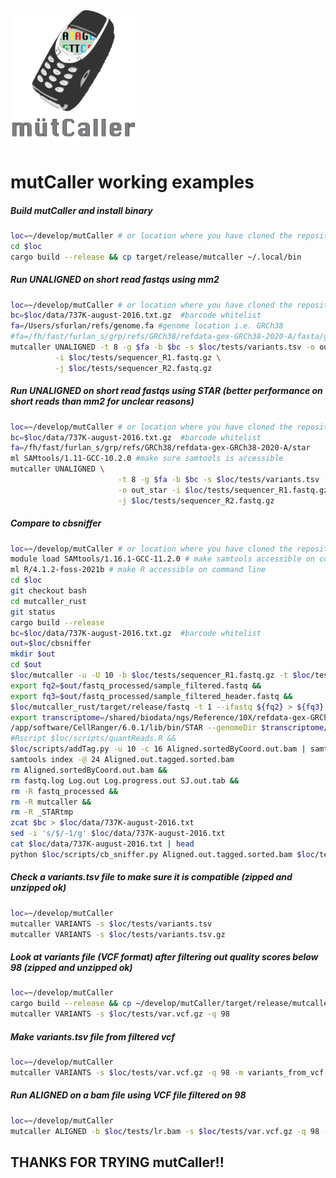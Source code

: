 <img width="200" alt="image" src="mutcaller.png">


#                       mutCaller working examples

##### Build mutCaller and install binary

```sh
loc=~/develop/mutCaller # or location where you have cloned the repository
cd $loc  
cargo build --release && cp target/release/mutcaller ~/.local/bin
```

##### Run UNALIGNED on short read fastqs using mm2

```sh
loc=~/develop/mutCaller # or location where you have cloned the repository
bc=$loc/data/737K-august-2016.txt.gz  #barcode whitelist
fa=/Users/sfurlan/refs/genome.fa #genome location i.e. GRCh38
#fa=/fh/fast/furlan_s/grp/refs/GRCh38/refdata-gex-GRCh38-2020-A/fasta/genome.fa
mutcaller UNALIGNED -t 8 -g $fa -b $bc -s $loc/tests/variants.tsv -o out_mm2 \
          -i $loc/tests/sequencer_R1.fastq.gz \
          -j $loc/tests/sequencer_R2.fastq.gz
```


##### Run UNALIGNED on short read fastqs using STAR (better performance on short reads than mm2 for unclear reasons)

```sh
loc=~/develop/mutCaller # or location where you have cloned the repository
bc=$loc/data/737K-august-2016.txt.gz  #barcode whitelist
fa=/fh/fast/furlan_s/grp/refs/GRCh38/refdata-gex-GRCh38-2020-A/star
ml SAMtools/1.11-GCC-10.2.0 #make sure samtools is accessible
mutcaller UNALIGNED \
                        -t 8 -g $fa -b $bc -s $loc/tests/variants.tsv -a STAR -l /app/software/CellRanger/6.0.1/lib/bin/STAR \
                        -o out_star -i $loc/tests/sequencer_R1.fastq.gz \
                        -j $loc/tests/sequencer_R2.fastq.gz
```


##### Compare to cbsniffer

```sh
loc=~/develop/mutCaller # or location where you have cloned the repository
module load SAMtools/1.16.1-GCC-11.2.0 # make samtools accessible on command line
ml R/4.1.2-foss-2021b # make R accessible on command line
cd $loc
git checkout bash
cd mutcaller_rust
git status
cargo build --release
bc=$loc/data/737K-august-2016.txt.gz  #barcode whitelist
out=$loc/cbsniffer
mkdir $out
cd $out
$loc/mutcaller -u -U 10 -b $loc/tests/sequencer_R1.fastq.gz -t $loc/tests/sequencer_R2.fastq.gz -l $bc &&
export fq2=$out/fastq_processed/sample_filtered.fastq &&
export fq3=$out/fastq_processed/sample_filtered_header.fastq &&
$loc/mutcaller_rust/target/release/fastq -t 1 --ifastq ${fq2} > ${fq3}
export transcriptome=/shared/biodata/ngs/Reference/10X/refdata-gex-GRCh38-2020-A #location to cellranger friendly reference
/app/software/CellRanger/6.0.1/lib/bin/STAR --genomeDir $transcriptome/star --readFilesIn ${fq3} --readNameSeparator space --runThreadN 24 --outSAMunmapped Within KeepPairs --outSAMtype BAM SortedByCoordinate &&
#Rscript $loc/scripts/quantReads.R &&
$loc/scripts/addTag.py -u 10 -c 16 Aligned.sortedByCoord.out.bam | samtools view -hbo Aligned.out.tagged.sorted.bam &&
samtools index -@ 24 Aligned.out.tagged.sorted.bam
rm Aligned.sortedByCoord.out.bam &&
rm fastq.log Log.out Log.progress.out SJ.out.tab &&
rm -R fastq_processed &&
rm -R mutcaller &&
rm -R _STARtmp
zcat $bc > $loc/data/737K-august-2016.txt
sed -i 's/$/-1/g' $loc/data/737K-august-2016.txt
cat $loc/data/737K-august-2016.txt | head
python $loc/scripts/cb_sniffer.py Aligned.out.tagged.sorted.bam $loc/tests/variants_cb_sniffer.tsv $loc/data/737K-august-2016.txt test

```

##### Check a variants.tsv file to make sure it is compatible (zipped and unzipped ok)
```sh
loc=~/develop/mutCaller 
mutcaller VARIANTS -s $loc/tests/variants.tsv
mutcaller VARIANTS -s $loc/tests/variants.tsv.gz
```

##### Look at variants file (VCF format) after filtering out quality scores below 98 (zipped and unzipped ok)
```sh
loc=~/develop/mutCaller 
cargo build --release && cp ~/develop/mutCaller/target/release/mutcaller ~/.local/bin
mutcaller VARIANTS -s $loc/tests/var.vcf.gz -q 98
```


##### Make variants.tsv file from filtered vcf
```sh
loc=~/develop/mutCaller
mutcaller VARIANTS -s $loc/tests/var.vcf.gz -q 98 -m variants_from_vcf.tsv -v
```

##### Run ALIGNED on a bam file using VCF file filtered on 98
```sh
loc=~/develop/mutCaller
mutcaller ALIGNED -b $loc/tests/lr.bam -s $loc/tests/var.vcf.gz -q 98 -t 1 -o out_long
```



## THANKS FOR TRYING mutCaller!!







